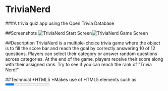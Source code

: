 # TriviaNerd
###A trivia quiz app using the Open Trivia Database

##Screenshots
![TriviaNerd Start Screen](http://i.imgur.com/OB9DcNl.png)![TriviaNerd Game Screen](http://i.imgur.com/HpQceRG.png)

##Description
TriviaNerd is a multiple-choice trivia game where the object is to fill the score
  bar and reach the goal by correctly answering 10 of 12 questions. Players can
  select their category or answer random questions across categories. At the end
  of the game, players receive their score along with their assigned rank. Try
  to see if you can reach the rank of "Trivia Nerd!"

##Technical
*HTML5
  *Makes use of HTML5 elements such as <progress> and <audio>
*CSS3
*Javascript (jQuery)
  *Utilizes localStorage to store sesssion tokens and resets the token if all 
    questions from a particular category have been exhuasted
*API provided by Open Trivia Database (<https://opentdb.com>)

